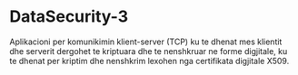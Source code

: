 # DataSecurity-3
Aplikacioni per komunikimin klient-server (TCP) ku te dhenat mes klientit dhe serverit dergohet te kriptuara dhe te nenshkruar ne forme digjitale, ku te dhenat per kriptim dhe nenshkrim lexohen nga certifikata digjitale X509.
